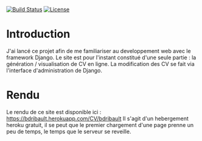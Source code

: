 [![Build Status](https://travis-ci.org/bdribault/Perso.svg?branch=master)](https://travis-ci.org/bdribault/Perso)
[![License](https://img.shields.io/badge/license-MIT-blue.svg)](https://github.com/bdribault/Perso/blob/master/LICENSE)

# Introduction
J'ai lancé ce projet afin de me familiariser au developpement web avec le framework Django.
Le site est pour l'instant constitué d'une seule partie : la génération / visualisation de CV en ligne.
La modification des CV se fait via l'interface d'administration de Django.


# Rendu
Le rendu de ce site est disponible ici : https://bdribault.herokuapp.com/CV/bdribault
Il s'agit d'un hebergement heroku gratuit, il se peut que le premier chargement d'une page prenne un peu de temps, le temps que le serveur se reveille.
